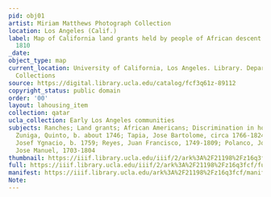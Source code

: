 ```yaml
---
pid: obj01
artist: Miriam Matthews Photograph Collection
location: Los Angeles (Calif.)
label: Map of California land grants held by people of African descent from 1784 to
  1810
_date: 
object_type: map
current_location: University of California, Los Angeles. Library. Department of Special
  Collections
source: https://digital.library.ucla.edu/catalog/fcf3q61z-89112
copyright_status: public domain
order: '00'
layout: lahousing_item
collection: qatar
ucla_collection: Early Los Angeles communities
subjects: Ranches; Land grants; African Americans; Discrimination in housing; Maps;
  Zuniga, Quinto, b. about 1746; Tapia, Jose Bartolome, circa 1766-1824; Rodriguez,
  Josef Ygnacio, b. 1759; Reyes, Juan Francisco, 1749-1809; Polanco, Jose; Nieto,
  Jose Manuel, 1703-1804
thumbnail: https://iiif.library.ucla.edu/iiif/2/ark%3A%2F21198%2Fz16q3fcf/full/250,/0/default.jpg
full: https://iiif.library.ucla.edu/iiif/2/ark%3A%2F21198%2Fz16q3fcf/full/full/0/default.jpg
manifest: https://iiif.library.ucla.edu/ark%3A%2F21198%2Fz16q3fcf/manifest
Note: 
---
```

